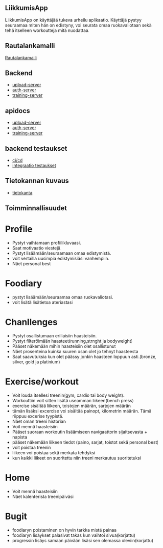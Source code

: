 ## LiikkumisApp

LiikkumisApp on käyttäjää tukeva urheilu aplikaatio. Käyttäjä pystyy seuraamaa miten hän on edistyny, voi seurata omaa ruokavaliotaan sekä tehä itselleen workoutteja mitä nuodattaa.

## Rautalankamalli
[Rautalankamalli](https://www.figma.com/file/C4hgU6YZl7PF0OLEaqAC9a/Untitled?type=design&node-id=1-5&mode=design&t=JBFiQK2WytOM06tc-0)

## Backend
* [upload-server]()
* [auth-server]()
* [training-server]()

## apidocs
* [upload-server]()
* [auth-server]()
* [training-server]()

## backend testaukset
* [ci/cd](https://github.com/Aihki/Liikkumis-app-be/actions)
* [integraatio testaukset](https://github.com/Aihki/Liikkumis-app-be/tree/training-server/training-server/test)


## Tietokannan kuvaus

* [tietokanta]()

## Toimminnallisuudet

# Profile

 * Pystyt vaihtamaan profiilikluvaasi.
 * Saat motivaatio viestejä.
 * Pystyt lisäämään/seuraamaan omaa edistymistä.
 * voit vertailla uusimpia edistymisiäsi vanhempiin.
 * Näet personal best

 # Foodiary

 * pystyt lisäämään/seuraamaa omaa ruokavaliotasi.
 * voit lisätä lisätietoa ateriastasi

 # Chanllenges

* Pystyt osallistumaan erillaisiin haasteisiin.
* Pystyt filteröimään haasteet(running,strnght ja bodyweight)
* Pääset näkemään mihin haasteisiin olet osallistunut
* Näet prosenteina kuinka suuren osan olet jo tehnyt haasteesta
* Saat saavutuksia kun olet päässy jonkin haasteen loppuun asti.(bronze, silver, gold ja platinium)


# Exercise/workout

* Voit louda itsellesi treenin(gym, cardio tai body weight).
* Workouttiin voit sitten lisätä useamman liikeen(bench press)
* exercise sisältää liikeen, toistojen määrän, sarjojen määrän
* tämän lisäksi excercise voi sisältää painopt, kilometrin määrän. Tämä riippuu excerise tyypistä.
* Näet oman treeni historian
* Voit mennä  haasteisiin
* Pääset suoraan workoutin lisäämiseen navigaattorin sijaitsevasta + napista
* pääset näkemään liikeen tiedot (paino, sarjat, toistot sekä personal best)
* voit poistaa treenin
* liikeen voi poistaa sekä merkata tehdyksi
* kun kaikki liikeet on suoritettu niin treeni merkautuu suoritetuksi


# Home

* Voit mennä  haasteisiin
* Näet kalenterista treenipäiväsi



# Bugit

* foodiaryn poistaminen on hyvin tarkka mistä painaa
* foodiaryn lisäykset palasivat takas kun vaihtoi sivua(korjattu)
* progressin lisäys samaan päivään lisäsi sen olemassa oleviin(korjattu)
